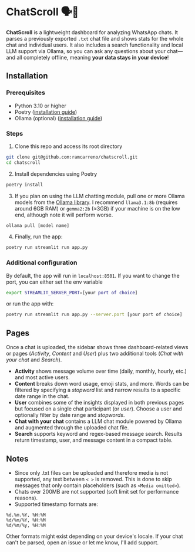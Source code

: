 # ChatScroll 🗣️📜

**ChatScroll** is a lightweight dashboard for analyzing WhatsApp chats. It parses a previously exported `.txt` chat file 
and shows stats for the whole chat and individual users. It also includes a search functionality and local LLM support 
via Ollama, so you can ask any questions about your chat—and all completely offline, meaning **your data stays in your 
device**!

## Installation

### Prerequisites
- Python 3.10 or higher
- Poetry ([installation guide](https://python-poetry.org/docs/#installation))
- Ollama (optional) ([installation guide](https://ollama.com/download))

### Steps
1. Clone this repo and access its root directory
```bash
git clone git@github.com:ramcarreno/chatscroll.git
cd chatscroll
```
2. Install dependencies using Poetry 
```bash
poetry install
```
3. If you plan on using the LLM chatting module, pull one or more Ollama models from the 
[Ollama library](https://ollama.com/library). I recommend `llama3.1:8b` (requires around 6GB RAM) or `gemma2:2b` (≈3GB)
if your machine is on the low end, although note it will perform worse.
```bash
ollama pull [model name]
```
4. Finally, run the app:
```bash
poetry run streamlit run app.py
```

### Additional configuration
By default, the app will run in `localhost:8501`. If you want to change the port, you can either set the env variable
```bash
export STREAMLIT_SERVER_PORT=[your port of choice]
```
or run the app with:
```bash
poetry run streamlit run app.py --server.port [your port of choice]
```

## Pages

Once a chat is uploaded, the sidebar shows three dashboard-related views or pages (*Activity*, *Content* and *User*) 
plus two additional tools (*Chat with your chat* and *Search*).

- **Activity** shows message volume over time (daily, monthly, hourly, etc.) and most active users.
- **Content** breaks down word usage, emoji stats, and more. Words can be filtered by specifying a *stopword* list and
narrow results to a specific date range in the chat.
- **User** combines some of the insights displayed in both previous pages but focused on a single chat participant 
(or *user*). Choose a user and optionally filter by date range and *stopwords*.
- **Chat with your chat** contains a LLM chat module powered by Ollama and augmented through the uploaded chat file.
- **Search** supports keyword and regex-based message search. Results return timestamp, user, and message content in a 
compact table.

## Notes

- Since only .txt files can be uploaded and therefore media is not supported, any text between `< >` is removed. This is 
done to skip messages that only contain placeholders (such as `<Media omitted>`).
- Chats over 200MB are not supported (soft limit set for performance reasons).
- Supported timestamp formats are:
```
%d.%m.%Y, %H:%M
%d/%m/%Y, %H:%M
%d/%m/%y, %H:%M
```
Other formats might exist depending on your device's locale. If your chat can't be parsed, open an issue or let me know,
I'll add support.
